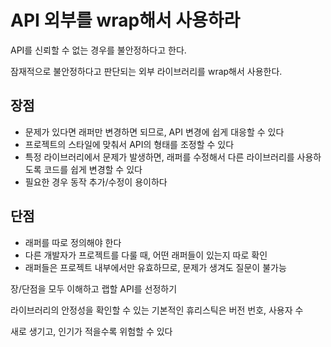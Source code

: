 # API 외부를 wrap해서 사용하라

API를 신뢰할 수 없는 경우를 불안정하다고 한다.

잠재적으로 불안정하다고 판단되는 외부 라이브러리를 wrap해서 사용한다.

## 장점

- 문제가 있다면 래퍼만 변경하면 되므로, API 변경에 쉽게 대응할 수 있다
- 프로젝트의 스타일에 맞춰서 API의 형태를 조정할 수 있다
- 특정 라이브러리에서 문제가 발생하면, 래퍼를 수정해서 다른 라이브러리를 사용하도록 코드를 쉽게 변경할 수 있다
- 필요한 경우 동작 추가/수정이 용이하다

## 단점

- 래퍼를 따로 정의해야 한다
- 다른 개발자가 프로젝트를 다룰 때, 어떤 래퍼들이 있는지 따로 확인
- 래퍼들은 프로젝트 내부에서만 유효하므로, 문제가 생겨도 질문이 불가능

장/단점을 모두 이해하고 랩할 API를 선정하기

라이브러리의 안정성을 확인할 수 있는 기본적인 휴리스틱은 버전 번호, 사용자 수

새로 생기고, 인기가 적을수록 위험할 수 있다
